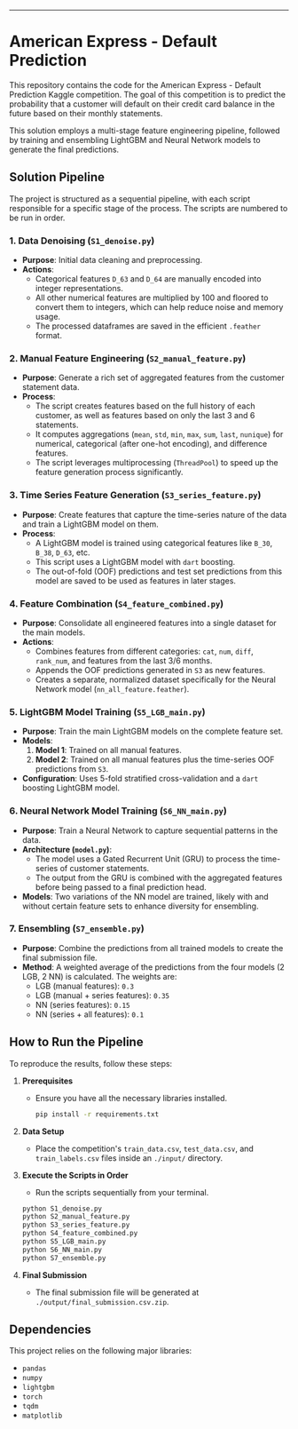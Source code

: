 

-----

# American Express - Default Prediction

This repository contains the code for the American Express - Default Prediction Kaggle competition. The goal of this competition is to predict the probability that a customer will default on their credit card balance in the future based on their monthly statements.

This solution employs a multi-stage feature engineering pipeline, followed by training and ensembling LightGBM and Neural Network models to generate the final predictions.

## Solution Pipeline

The project is structured as a sequential pipeline, with each script responsible for a specific stage of the process. The scripts are numbered to be run in order.

### 1\. Data Denoising (`S1_denoise.py`)

  - **Purpose**: Initial data cleaning and preprocessing.
  - **Actions**:
      - Categorical features `D_63` and `D_64` are manually encoded into integer representations.
      - All other numerical features are multiplied by 100 and floored to convert them to integers, which can help reduce noise and memory usage.
      - The processed dataframes are saved in the efficient `.feather` format.

### 2\. Manual Feature Engineering (`S2_manual_feature.py`)

  - **Purpose**: Generate a rich set of aggregated features from the customer statement data.
  - **Process**:
      - The script creates features based on the full history of each customer, as well as features based on only the last 3 and 6 statements.
      - It computes aggregations (`mean`, `std`, `min`, `max`, `sum`, `last`, `nunique`) for numerical, categorical (after one-hot encoding), and difference features.
      - The script leverages multiprocessing (`ThreadPool`) to speed up the feature generation process significantly.

### 3\. Time Series Feature Generation (`S3_series_feature.py`)

  - **Purpose**: Create features that capture the time-series nature of the data and train a LightGBM model on them.
  - **Process**:
      - A LightGBM model is trained using categorical features like `B_30`, `B_38`, `D_63`, etc.
      - This script uses a LightGBM model with `dart` boosting.
      - The out-of-fold (OOF) predictions and test set predictions from this model are saved to be used as features in later stages.

### 4\. Feature Combination (`S4_feature_combined.py`)

  - **Purpose**: Consolidate all engineered features into a single dataset for the main models.
  - **Actions**:
      - Combines features from different categories: `cat`, `num`, `diff`, `rank_num`, and features from the last 3/6 months.
      - Appends the OOF predictions generated in `S3` as new features.
      - Creates a separate, normalized dataset specifically for the Neural Network model (`nn_all_feature.feather`).

### 5\. LightGBM Model Training (`S5_LGB_main.py`)

  - **Purpose**: Train the main LightGBM models on the complete feature set.
  - **Models**:
    1.  **Model 1**: Trained on all manual features.
    2.  **Model 2**: Trained on all manual features plus the time-series OOF predictions from `S3`.
  - **Configuration**: Uses 5-fold stratified cross-validation and a `dart` boosting LightGBM model.

### 6\. Neural Network Model Training (`S6_NN_main.py`)

  - **Purpose**: Train a Neural Network to capture sequential patterns in the data.
  - **Architecture (`model.py`)**:
      - The model uses a Gated Recurrent Unit (GRU) to process the time-series of customer statements.
      - The output from the GRU is combined with the aggregated features before being passed to a final prediction head.
  - **Models**: Two variations of the NN model are trained, likely with and without certain feature sets to enhance diversity for ensembling.

### 7\. Ensembling (`S7_ensemble.py`)

  - **Purpose**: Combine the predictions from all trained models to create the final submission file.
  - **Method**: A weighted average of the predictions from the four models (2 LGB, 2 NN) is calculated. The weights are:
      - LGB (manual features): `0.3`
      - LGB (manual + series features): `0.35`
      - NN (series features): `0.15`
      - NN (series + all features): `0.1`

## How to Run the Pipeline

To reproduce the results, follow these steps:

1.  **Prerequisites**

      - Ensure you have all the necessary libraries installed.
        ```bash
        pip install -r requirements.txt
        ```

2.  **Data Setup**

      - Place the competition's `train_data.csv`, `test_data.csv`, and `train_labels.csv` files inside an `./input/` directory.

3.  **Execute the Scripts in Order**

      - Run the scripts sequentially from your terminal.

    <!-- end list -->

    ```bash
    python S1_denoise.py
    python S2_manual_feature.py
    python S3_series_feature.py
    python S4_feature_combined.py
    python S5_LGB_main.py
    python S6_NN_main.py
    python S7_ensemble.py
    ```

4.  **Final Submission**

      - The final submission file will be generated at `./output/final_submission.csv.zip`.

## Dependencies

This project relies on the following major libraries:
  - `pandas`
  - `numpy`
  - `lightgbm`
  - `torch`
  - `tqdm`
  - `matplotlib`

